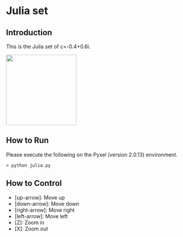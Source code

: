 # Julia set

## Introduction

This is the Julia set of c=-0.4+0.6i.

<img src="https://github.com/jay-kumogata/FractalArts/blob/main/pyxel/julia/screenshots/julia01.gif" width="192">

## How to Run

Please execute the following on the Pyxel (version 2.0.13) environment.

	> python julia.py
  
## How to Control

- [up-arrow]: Move up 
- [down-arrow]: Move down
- [right-arrow]: Move right
- [left-arrow]: Move left
- [Z]: Zoom in
- [X]: Zoom out
